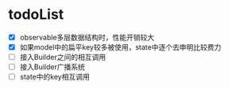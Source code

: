 
# todoList
- [x] observable多层数据结构时，性能开销较大
- [x] 如果model中的扁平key较多被使用，state中逐个去申明比较费力
- [ ] 接入Builder之间的相互调用
- [ ] 接入Builder广播系统
- [ ] state中的key相互调用